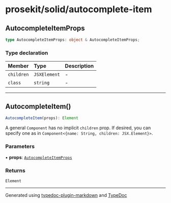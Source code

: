 # prosekit/solid/autocomplete-item

<a id="autocompleteitemprops" name="autocompleteitemprops"></a>

## AutocompleteItemProps

```ts
type AutocompleteItemProps: object & AutocompleteItemProps;
```

### Type declaration

| Member | Type | Description |
| :------ | :------ | :------ |
| `children` | `JSXElement` | - |
| `class` | `string` | - |

***

<a id="autocompleteitem" name="autocompleteitem"></a>

## AutocompleteItem()

```ts
AutocompleteItem(props): Element
```

A general `Component` has no implicit `children` prop.  If desired, you can
specify one as in `Component<{name: String, children: JSX.Element}>`.

### Parameters

▪ **props**: [`AutocompleteItemProps`](autocomplete-item.md#autocompleteitemprops)

### Returns

`Element`

***

Generated using [typedoc-plugin-markdown](https://www.npmjs.com/package/typedoc-plugin-markdown) and [TypeDoc](https://typedoc.org/)
